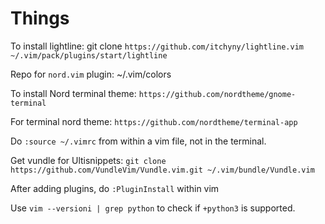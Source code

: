 # Things

To install lightline:
git clone `https://github.com/itchyny/lightline.vim ~/.vim/pack/plugins/start/lightline`

Repo for `nord.vim` plugin: ~/.vim/colors

To install Nord terminal theme: `https://github.com/nordtheme/gnome-terminal`

For terminal nord theme: `https://github.com/nordtheme/terminal-app`

Do `:source ~/.vimrc` from within a vim file, not in the terminal.

Get vundle for Ultisnippets: `git clone https://github.com/VundleVim/Vundle.vim.git ~/.vim/bundle/Vundle.vim`

After adding plugins, do `:PluginInstall` within vim

Use `vim --versioni | grep python` to check if `+python3` is supported.
